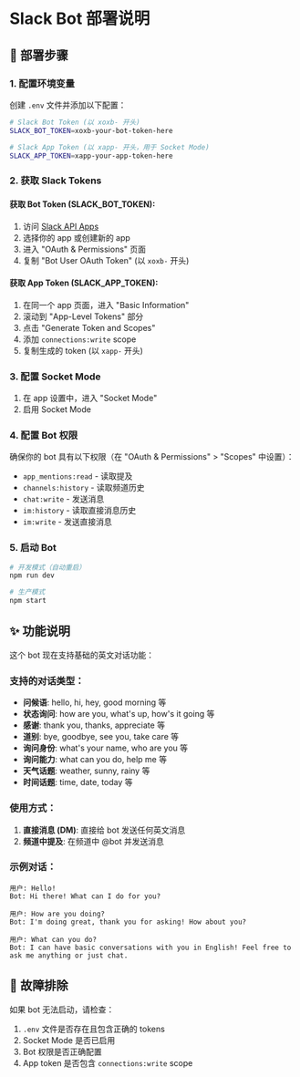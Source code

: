 # Slack Bot 部署说明

## 🚀 部署步骤

### 1. 配置环境变量

创建 `.env` 文件并添加以下配置：

```bash
# Slack Bot Token (以 xoxb- 开头)
SLACK_BOT_TOKEN=xoxb-your-bot-token-here

# Slack App Token (以 xapp- 开头，用于 Socket Mode)
SLACK_APP_TOKEN=xapp-your-app-token-here
```

### 2. 获取 Slack Tokens

#### 获取 Bot Token (SLACK_BOT_TOKEN):
1. 访问 [Slack API Apps](https://api.slack.com/apps)
2. 选择你的 app 或创建新的 app
3. 进入 "OAuth & Permissions" 页面
4. 复制 "Bot User OAuth Token" (以 `xoxb-` 开头)

#### 获取 App Token (SLACK_APP_TOKEN):
1. 在同一个 app 页面，进入 "Basic Information"
2. 滚动到 "App-Level Tokens" 部分
3. 点击 "Generate Token and Scopes"
4. 添加 `connections:write` scope
5. 复制生成的 token (以 `xapp-` 开头)

### 3. 配置 Socket Mode
1. 在 app 设置中，进入 "Socket Mode"
2. 启用 Socket Mode

### 4. 配置 Bot 权限
确保你的 bot 具有以下权限（在 "OAuth & Permissions" > "Scopes" 中设置）：
- `app_mentions:read` - 读取提及
- `channels:history` - 读取频道历史
- `chat:write` - 发送消息
- `im:history` - 读取直接消息历史
- `im:write` - 发送直接消息

### 5. 启动 Bot

```bash
# 开发模式（自动重启）
npm run dev

# 生产模式
npm start
```

## ✨ 功能说明

这个 bot 现在支持基础的英文对话功能：

### 支持的对话类型：
- **问候语**: hello, hi, hey, good morning 等
- **状态询问**: how are you, what's up, how's it going 等  
- **感谢**: thank you, thanks, appreciate 等
- **道别**: bye, goodbye, see you, take care 等
- **询问身份**: what's your name, who are you 等
- **询问能力**: what can you do, help me 等
- **天气话题**: weather, sunny, rainy 等
- **时间话题**: time, date, today 等

### 使用方式：
1. **直接消息 (DM)**: 直接给 bot 发送任何英文消息
2. **频道中提及**: 在频道中 @bot 并发送消息

### 示例对话：
```
用户: Hello!
Bot: Hi there! What can I do for you?

用户: How are you doing?
Bot: I'm doing great, thank you for asking! How about you?

用户: What can you do?
Bot: I can have basic conversations with you in English! Feel free to ask me anything or just chat.
```

## 🔧 故障排除

如果 bot 无法启动，请检查：
1. `.env` 文件是否存在且包含正确的 tokens
2. Socket Mode 是否已启用
3. Bot 权限是否正确配置
4. App token 是否包含 `connections:write` scope

